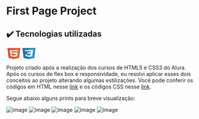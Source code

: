 <h1>First Page Project</h1>

## ✔️ Tecnologias utilizadas

<img align="center" alt="Larissa-HTML" height="30" width="40" src="https://raw.githubusercontent.com/devicons/devicon/master/icons/html5/html5-original.svg"><img align="center" alt="Larissa-CSS" height="30" width="40" src="https://raw.githubusercontent.com/devicons/devicon/master/icons/css3/css3-original.svg">

Projeto criado após a realização dos cursos de HTML5 e CSS3 do Alura. Após os cursos de flex box e responsividade, eu resolvi aplicar esses dois conceitos ao projeto alterando algumas estilizações. Você pode conferir os códigos em HTML nesse [link](https://github.com/antoniornneto/first-page-project/tree/main/html) e os códigos CSS nesse [link](https://github.com/antoniornneto/first-page-project/tree/main/css).

Segue abaixo alguns prints para breve visualização:

![image](https://user-images.githubusercontent.com/109702318/188928358-e81f75e0-514b-432c-8f0d-a94ef3f77b1d.png)
![image](https://user-images.githubusercontent.com/109702318/188928390-c3816508-4d1d-4dd2-b53f-c46db5b35544.png)
![image](https://user-images.githubusercontent.com/109702318/188928494-5f6ecfcf-80fa-4fce-9657-a6ae1bcb3edc.png)
![image](https://user-images.githubusercontent.com/109702318/188928534-c5532895-b0ab-49bf-afdc-8eaca93f0d53.png)
![image](https://user-images.githubusercontent.com/109702318/188928575-25a7f776-ce66-47f1-ad5d-a443ea6ba495.png)
